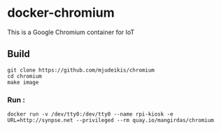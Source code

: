 # docker-chromium

This is a Google Chromium container for IoT

## Build

```
git clone https://github.com/mjudeikis/chromium
cd chromium
make image
```

### Run :
```
docker run -v /dev/tty0:/dev/tty0 --name rpi-kiosk -e URL=http://synpse.net --privileged --rm quay.io/mangirdas/chromium
```
